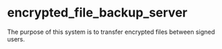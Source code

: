 # encrypted_file_backup_server
The purpose of this system is to transfer encrypted files between signed users.
</br>
